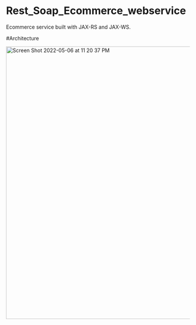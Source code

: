 # Rest_Soap_Ecommerce_webservice
Ecommerce service built with JAX-RS and JAX-WS.

#Architecture 

<img width="746" alt="Screen Shot 2022-05-06 at 11 20 37 PM" src="https://user-images.githubusercontent.com/45319166/167217995-f8b5b4d4-82e0-4348-abd8-79f66da144f3.png">
